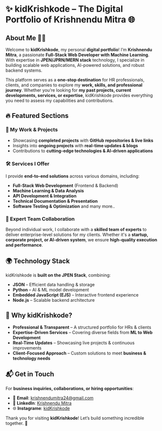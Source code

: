 # ✨ kidKrishkode – The Digital Portfolio of Krishnendu Mitra 🌐  

## About Me 👨‍💻  

Welcome to **kidKrishkode**, my personal **digital portfolio**! I’m **Krishnendu Mitra**, a passionate **Full-Stack Web Developer with Machine Learning**. With expertise in **JPEN/JPRN/MERN stack** technology, I specialize in building scalable web applications, AI-powered solutions, and robust backend systems.  

This platform serves as a **one-stop destination** for HR professionals, clients, and companies to explore my **work, skills, and professional journey**. Whether you’re looking for **my past projects, current developments, services, or expertise**, kidKrishkode provides everything you need to assess my capabilities and contributions.  

## 🔥 Featured Sections  

### 🚀 My Work & Projects  
- Showcasing **completed projects** with **GitHub repositories & live links**  
- Insights into **ongoing projects** with **real-time updates & blogs**  
- Contributions to **cutting-edge technologies & AI-driven applications**  

### 🛠️ Services I Offer  
I provide **end-to-end solutions** across various domains, including:  
- **Full-Stack Web Development** (Frontend & Backend)  
- **Machine Learning & Data Analysis**  
- **API Development & Integration**  
- **Technical Documentation & Presentation**  
- **Software Testing & Optimization**
  and many more..

### 👥 Expert Team Collaboration  
Beyond individual work, I collaborate with a **skilled team of experts** to deliver enterprise-level solutions for my clients. Whether it's a **startup, corporate project, or AI-driven system**, we ensure **high-quality execution and performance**.  

## 🌍 Technology Stack  

kidKrishkode is **built on the JPEN Stack**, combining:  
- **JSON** – Efficient data handling & storage  
- **Python** – AI & ML model development  
- **Embedded JavaScript (EJS)** – Interactive frontend experience  
- **Node.js** – Scalable backend architecture  

## 🎯 Why kidKrishkode?  

- **Professional & Transparent** – A structured portfolio for HRs & clients  
- **Expertise-Driven Services** – Covering diverse fields from **ML to Web Development**  
- **Real-Time Updates** – Showcasing live projects & continuous improvements  
- **Client-Focused Approach** – Custom solutions to meet **business & technology needs**  

## 📬 Get in Touch  

For **business inquiries, collaborations, or hiring opportunities**:  
- 📧 **Email**: [krishnendumitra24@gmail.com](mailto:krishnendumitra24@gmail.com)  
- 💼 **LinkedIn**: [Krishnendu Mitra](https://www.linkedin.com/in/krishnendu-mitra)  
- 🌐 **Instagrame**: [kidKrishkode](https://instagrame.com/kidkrishkode01)  

Thank you for visiting **kidKrishkode**! Let’s build something incredible together. 🚀
